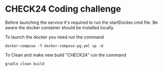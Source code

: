 # CHECK24 Coding challenge

Before launching the service it's required
to run the startDocker.cmd file. Be aware 
the docker container should be installed locally.

To launch the docker you need run the command
```shell
docker-compose -f docker-compose-pg.yml up -d
```

To Clean and make new build "CHECK24" run the command 
```shell
gradle clean build
```

